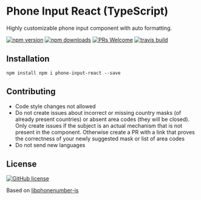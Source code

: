 # Phone Input React (TypeScript)

Highly customizable phone input component with auto formatting.

[![npm version](https://img.shields.io/npm/v/react-phone-input-2.svg?style=flat)](https://www.npmjs.com/package/phone-input-react)
[![npm downloads](https://img.shields.io/npm/dm/react-phone-input-2.svg?style=flat)](https://www.npmjs.com/package/phone-input-react)
[![PRs Welcome](https://img.shields.io/badge/PRs-welcome-brightgreen.svg)](https://github.com/muhammad-umar-se/phone-input-react#contributing)
[![travis build](https://travis-ci.org/bl00mber/react-phone-input-2.svg?branch=master)](https://github.com/muhammad-umar-se/phone-input-react)

<!-- ![animation](https://media.giphy.com/media/xiORAWnqoTJDsH0UOI/giphy.gif) -->

## Installation

```shell-script
npm install npm i phone-input-react --save
```


## Contributing

- Code style changes not allowed
- Do not create issues about incorrect or missing country masks (of already present countries) or absent area codes (they will be closed). Only create issues if the subject is an actual mechanism that is not present in the component. Otherwise create a PR with a link that proves the correctness of your newly suggested mask or list of area codes
- Do not send new languages

## License

[![GitHub license](https://img.shields.io/badge/license-MIT-blue.svg)](https://github.com/bl00mber/react-phone-input-2/blob/master/LICENSE)

Based on [libphonenumber-js](https://www.npmjs.com/package/libphonenumber-js)
